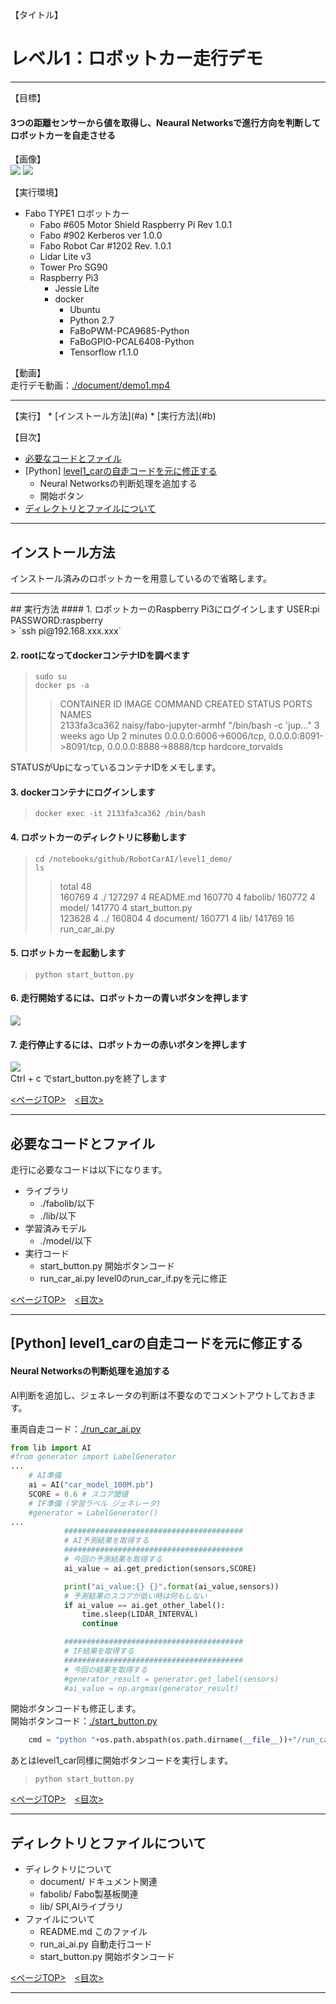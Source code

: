 <a name='top'>

【タイトル】
# レベル1：ロボットカー走行デモ
<hr>

【目標】
#### 3つの距離センサーから値を取得し、Neaural Networksで進行方向を判断してロボットカーを自走させる

【画像】<br>
![](./document/img1.jpg)
![](./document/robotcar.jpg)<br>

【実行環境】
* Fabo TYPE1 ロボットカー
  * Fabo #605 Motor Shield Raspberry Pi Rev 1.0.1
  * Fabo #902 Kerberos ver 1.0.0
  * Fabo Robot Car #1202 Rev. 1.0.1
  * Lidar Lite v3
  * Tower Pro SG90
  * Raspberry Pi3
    * Jessie Lite
    * docker
      * Ubuntu
      * Python 2.7
      * FaBoPWM-PCA9685-Python
      * FaBoGPIO-PCAL6408-Python
      * Tensorflow r1.1.0

【動画】<br>
走行デモ動画：[./document/demo1.mp4](./document/demo1.mp4)<br>

<hr>

<a name='0'>
【実行】
* [インストール方法](#a)
* [実行方法](#b)

【目次】
* [必要なコードとファイル](#1)
* [Python] [level1_carの自走コードを元に修正する](#2)
  * Neural Networksの判断処理を追加する
  * 開始ボタン
* [ディレクトリとファイルについて](#3)
<hr>

<a name='a'>

## インストール方法
インストール済みのロボットカーを用意しているので省略します。
<hr>

<a name='b'>
## 実行方法
#### 1. ロボットカーのRaspberry Pi3にログインします
USER:pi<br>
PASSWORD:raspberry<br>
> `ssh pi@192.168.xxx.xxx`<br>

#### 2. rootになってdockerコンテナIDを調べます
> `sudo su`<br>
> `docker ps -a`<br>
>> CONTAINER ID        IMAGE                      COMMAND                  CREATED             STATUS                     PORTS                                                                    NAMES<br>
>> 2133fa3ca362        naisy/fabo-jupyter-armhf   "/bin/bash -c 'jup..."   3 weeks ago         Up 2 minutes               0.0.0.0:6006->6006/tcp, 0.0.0.0:8091->8091/tcp, 0.0.0.0:8888->8888/tcp   hardcore_torvalds<br>

STATUSがUpになっているコンテナIDをメモします。

#### 3. dockerコンテナにログインします

> `docker exec -it 2133fa3ca362 /bin/bash`<br>

#### 4. ロボットカーのディレクトリに移動します

> `cd /notebooks/github/RobotCarAI/level1_demo/`<br>
> `ls`<br>
>> total 48<br>
>> 160769  4 ./   127297  4 README.md  160770  4 fabolib/  160772  4 model/         141770  4 start_button.py<br>
>> 123628  4 ../  160804  4 document/  160771  4 lib/      141769 16 run_car_ai.py<br>

#### 5. ロボットカーを起動します
> `python start_button.py`<br>

#### 6. 走行開始するには、ロボットカーの青いボタンを押します
![](./document/img2.jpg)

#### 7. 走行停止するには、ロボットカーの赤いボタンを押します
![](./document/img3.jpg)<br>
Ctrl + c でstart_button.pyを終了します

[<ページTOP>](#top)　[<目次>](#0)
<hr>

<a name='1'>

## 必要なコードとファイル
走行に必要なコードは以下になります。<br>
* ライブラリ
  * ./fabolib/以下
  * ./lib/以下
* 学習済みモデル
  * ./model/以下
* 実行コード
  * start_button.py 開始ボタンコード
  * run_car_ai.py level0のrun_car_if.pyを元に修正

[<ページTOP>](#top)　[<目次>](#0)
<hr>

<a name='2'>

## [Python] level1_carの自走コードを元に修正する
#### Neural Networksの判断処理を追加する
AI判断を追加し、ジェネレータの判断は不要なのでコメントアウトしておきます。<br>

車両自走コード：[./run_car_ai.py](./run_car_ai.py)<br>
```python
from lib import AI
#from generator import LabelGenerator
...
    # AI準備
    ai = AI("car_model_100M.pb")
    SCORE = 0.6 # スコア閾値
    # IF準備 (学習ラベル ジェネレータ)
    #generator = LabelGenerator()
...
            ########################################
            # AI予測結果を取得する
            ########################################
            # 今回の予測結果を取得する
            ai_value = ai.get_prediction(sensors,SCORE)

            print("ai_value:{} {}".format(ai_value,sensors))
            # 予測結果のスコアが低い時は何もしない
            if ai_value == ai.get_other_label():
                time.sleep(LIDAR_INTERVAL)
                continue

            ########################################
            # IF結果を取得する
            ########################################
            # 今回の結果を取得する
            #generator_result = generator.get_label(sensors)
            #ai_value = np.argmax(generator_result)
```

開始ボタンコードも修正します。<br>
開始ボタンコード：[./start_button.py](./start_button.py)
```python
    cmd = "python "+os.path.abspath(os.path.dirname(__file__))+"/run_car_ai.py"
```

あとはlevel1_car同様に開始ボタンコードを実行します。<br>
> `python start_button.py`<br>

[<ページTOP>](#top)　[<目次>](#0)
<hr>

<a name='3'>

## ディレクトリとファイルについて
* ディレクトリについて
  * document/ ドキュメント関連
  * fabolib/ Fabo製基板関連
  * lib/ SPI,AIライブラリ
* ファイルについて
  * README.md このファイル
  * run_ai_ai.py 自動走行コード
  * start_button.py 開始ボタンコード

[<ページTOP>](#top)　[<目次>](#0)
<hr>


